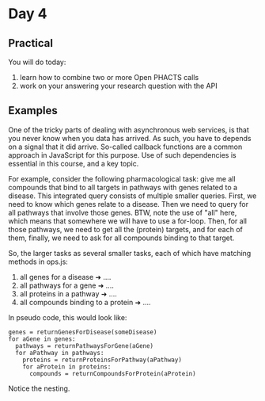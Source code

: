 
Day 4
=====

Practical
---------

You will do today:
1. learn how to combine two or more Open PHACTS calls
1. work on your answering your research question with the API

Examples
--------

One of the tricky parts of dealing with asynchronous web services, is that you never know when you data has arrived.
As such, you have to depends on a signal that it did arrive. So-called callback functions are a common approach
in JavaScript for this purpose. Use of such dependencies is essential in this course, and a key topic.

For example, consider the following pharmacological task: give me all compounds that bind to all targets in pathways
with genes related to a disease. This integrated query consists of multiple smaller queries. First, we need to know
which genes relate to a disease. Then we need to query for all pathways that involve those genes. BTW, note the use
of "all" here, which means that somewhere we will have to use a for-loop. Then, for all those pathways, we need to
get all the (protein) targets, and for each of them, finally, we need to ask for all compounds binding to that target.

So, the larger tasks as several smaller tasks, each of which have matching methods in ops.js:
1. all genes for a disease ➜ ....
2. all pathways for a gene ➜ ....
3. all proteins in a pathway ➜ ....
4. all compounds binding to a protein ➜ ....

In pseudo code, this would look like:

````
genes = returnGenesForDisease(someDisease)
for aGene in genes:
  pathways = returnPathwaysForGene(aGene)
  for aPathway in pathways:
    proteins = returnProteinsForPathway(aPathway)
    for aProtein in proteins:
      compounds = returnCompoundsForProtein(aProtein)
````

Notice the nesting.

